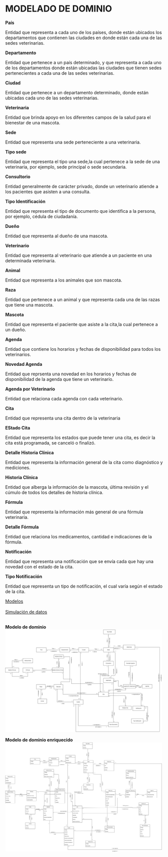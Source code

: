 # MODELADO DE DOMINIO

**País**

Entidad que representa a cada uno de los países, donde están ubicados los departamentos que contienen las ciudades en donde están cada una de las sedes veterinarias.

**Departamento**

Entidad que pertenece a un país determinado, y que representa a cada uno de los departamentos donde están ubicadas las ciudades que tienen sedes pertenecientes a cada una de las sedes veterinarias.

**Ciudad**

Entidad que pertenece a un departamento determinado, donde están ubicadas cada uno de las sedes veterinarias.

**Veterinaria**

Entidad que brinda apoyo en los diferentes campos de la salud para el bienestar de una mascota.

**Sede**

Entidad que representa una sede perteneciente a una veterinaria.

**Tipo sede**

Entidad que representa el tipo una sede,la cual pertenece a la sede de una veterinaria, por ejemplo, sede principal o sede secundaria.

**Consultorio**

Entidad generalmente de carácter privado, donde un veterinario atiende a los pacientes que asisten a una consulta.

**Tipo Identificación**

Entidad que representa el tipo de documento que identifica a la persona, por ejemplo, cédula de ciudadanía.

**Dueño**

Entidad que representa al dueño de una mascota.

**Veterinario**

Entidad que representa al veterinario que atiende a un paciente en una determinada veterinaria.

**Animal**

Entidad que representa a los animales que son mascota.

**Raza**

Entidad que pertenece a un animal y que representa cada una de las razas que tiene una mascota.

**Mascota**

Entidad que representa el paciente que asiste a la cita,la cual pertenece a un dueño.

**Agenda**

Entidad que contiene los horarios y fechas de disponibilidad para todos los veterinarios.

**Novedad Agenda**

Entidad que reprsenta una novedad en los horarios y fechas de disponibilidad de la agenda que tiene un veterinario.

**Agenda por Veterinario**

Entidad que relaciona cada agenda con cada veterinario.

**Cita**

Entidad que representa una cita dentro de la veterinaria

**EStado Cita**

Entidad que representa los estados que puede tener una cita, es decir la cita está programada, se canceló o finalizó.

**Detalle Historia Clínica**

Entidad que representa la información general de la cita como diagnóstico y mediciones.

**Historia Clínica**

Entidad que alberga la información de la mascota, última revisión y el cúmulo de todos los detalles de historia clínica.

**Fórmula**

Entidad que representa la información más general de una fórmula veterinaria.

**Detalle Fórmula**

Entidad que relaciona los medicamentos, cantidad e indicaciones de la fórmula.

**Notificación**

Entidad que representa una notificación que se envía cada que hay una novedad con el estado de la cita.

**Tipo Notificación**

Entidad que representa un tipo de notificación, el cual varía según el estado de la cita.

[Modelos](https://app.diagrams.net/#G1biPMACpC6PVnlxnaMcAy8FE57Oh2dilD)
<br>
<br>
[Simulación de datos](https://docs.google.com/spreadsheets/d/1voCIOK7ZRH8KMb8mZcd0OrBhj2e0mXab/edit?usp=sharing&ouid=100818533910801106935&rtpof=true&sd=true)
<br>
<br>

**Modelo de dominio**
<br>
<img src="../Images\Modelo-Dominio/ModeloDominio.png" alt="Modelo Dominio" width="500">

**Modelo de dominio enriquecido**
<br>
<img src="../Images\Modelo-Dominio/ModeloDominioEnriquecido.png" alt="Modelo Dominio Enriquecido" width="500">
